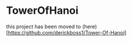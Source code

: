 # TowerOfHanoi

this project has been moved to (here)[https://github.com/derickboss1/Tower-Of-Hanoi]
